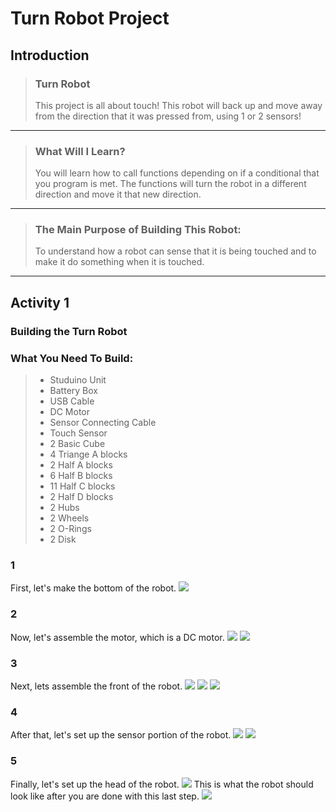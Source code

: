 # Turn Robot Project
## Introduction
> ### Turn Robot
> This project is all about touch! This robot will back up and move away from the direction that it was pressed from, using 1 or 2 sensors!

---

> ### What Will I Learn?
> You will learn how to call functions depending on if a conditional that you program is met. The functions will turn the robot in a different direction and move it that new direction.

---

> ### The Main Purpose of Building This Robot:
> To understand how a robot can sense that it is being touched and to make it do something when it is touched.

---

## Activity 1
### Building the Turn Robot
### What You Need To Build:
> * Studuino Unit
> * Battery Box
> * USB Cable
> * DC Motor
> * Sensor Connecting Cable
> * Touch Sensor
> * 2 Basic Cube
> * 4 Triange A blocks
> * 2 Half A blocks
> * 6 Half B blocks
> * 11 Half C blocks
> * 2 Half D blocks
> * 2 Hubs
> * 2 Wheels
> * 2 O-Rings
> * 2 Disk

### 1 
First, let's make the bottom of the robot.
![](./1.JPG)

### 2 
Now, let's assemble the motor, which is a DC motor.
![](./2.JPG)
![](./3.JPG)

### 3 
Next, lets assemble the front of the robot.
![](./4.JPG)
![](./5.JPG)
![](./6.JPG)

### 4 
After that, let's set up the sensor portion of the robot.
![](./7.JPG)
![](./8.JPG)

### 5 
Finally, let's set up the head of the robot.
![](./9.JPG)
This is what the robot should look like after you are done with this last step.
![](./10.JPG)

